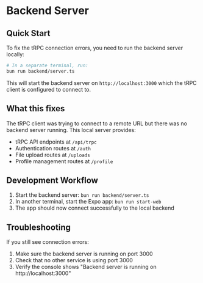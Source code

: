 # Backend Server

## Quick Start

To fix the tRPC connection errors, you need to run the backend server locally:

```bash
# In a separate terminal, run:
bun run backend/server.ts
```

This will start the backend server on `http://localhost:3000` which the tRPC client is configured to connect to.

## What this fixes

The tRPC client was trying to connect to a remote URL but there was no backend server running. This local server provides:

- tRPC API endpoints at `/api/trpc`
- Authentication routes at `/auth`
- File upload routes at `/uploads`
- Profile management routes at `/profile`

## Development Workflow

1. Start the backend server: `bun run backend/server.ts`
2. In another terminal, start the Expo app: `bun run start-web`
3. The app should now connect successfully to the local backend

## Troubleshooting

If you still see connection errors:
1. Make sure the backend server is running on port 3000
2. Check that no other service is using port 3000
3. Verify the console shows "Backend server is running on http://localhost:3000"